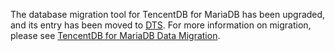 The database migration tool for TencentDB for MariaDB has been upgraded, and its entry has been moved to [DTS](https://intl.cloud.tencent.com/document/product/571). For more information on migration, please see [TencentDB for MariaDB Data Migration](https://intl.cloud.tencent.com/document/product/571/19542).

